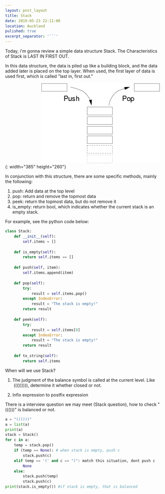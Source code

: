```yaml
---
layout: post_layout
title: Stack
date: 2019-05-23 22:11:00
location: Auckland
pulished: true
excerpt_separator: '```'
---
```


Today, i'm gonna review a simple data structure Stack. The Characteristics of Stack is LAST IN FIRST OUT.

In this data structure, the data is piled up like a building block, and the data added later is placed on the top layer. When used, the first layer of data is used first, which is called "last in, first out."

&nbsp; &nbsp; &nbsp; &nbsp; &nbsp; &nbsp; &nbsp; &nbsp; &nbsp; &nbsp; &nbsp; &nbsp; &nbsp; &nbsp; &nbsp;&nbsp;![](/assets/img/Stack_graph.png){: width="385" height="260"}

In conjunction with this structure, there are some specific methods, mainly the following:

1. push: Add data at the top level
2. pop: return and remove the topmost data
3. peek: return the topmost data, but do not remove it
4. is\_empty: return bool, which indicates whether the current stack is an empty stack.

For example, see the python code below:

~~~python
class Stack:
    def __init__(self):
        self.items = []

    def is_empty(self):
        return self.items == []

    def push(self, item):
        self.items.append(item)

    def pop(self):
        try:
            result = self.items.pop()
        except IndexError:
            result = "The stack is empty!"
        return result

    def peek(self):
        try:
            result = self.items[0]
        except IndexError:
            result = "The stack is empty!"
        return result

    def to_string(self):
        return self.items
~~~

When will we use Stack?

1. The judgment of the balance symbol is called at the current level. Like&nbsp; &nbsp;((()))))), determine it whether closed or not.

2. Infix expression to postfix expression

There is a interview question we may meet (Stack question), how to check "((()))" is balanced or not.
```python
a = "((()))"
a = list(a)
print(a)
stack = Stack()
for c in a:
    temp = stack.pop()
    if (temp == None): # when stack is empty, push c
        stack.push(c)
    elif temp == '(' and c == ")": match this situation, dont push c
        None
    else: 
        stack.push(temp)
        stack.push(c)
print(stack.is_empty()) #if stack is empty, that is balanced
```

